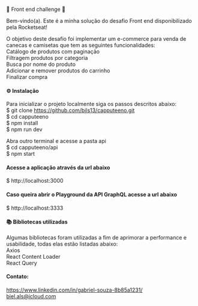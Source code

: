 🚀 Front end challenge 🚀

Bem-vindo(a). Este é a minha solução do desafio Front end disponibilizado pela Rocketseat!

O objetivo deste desafio foi implementar um e-commerce para venda de canecas e camisetas que tem as seguintes funcionalidades:<br />
 Catálogo de produtos com paginação<br />
 Filtragem produtos por categoria<br />
 Busca por nome do produto<br />
 Adicionar e remover produtos do carrinho<br />
 Finalizar compra<br />
 
#### ⚙️ Instalação 
Para inicializar o projeto localmente siga os passos descritos abaixo:<br />
$ git clone https://github.com/bils13/capputeeno.git<br />
$ cd capputeeno<br />
$ npm install<br />
$ npm run dev<br />

Abra outro terminal e acesse a pasta api <br />
$ cd capputeeno/api<br />
$ npm start

#### Acesse a aplicação através da url abaixo
$ http://localhost:3000

#### Caso queira abrir o Playground da API GraphQL acesse a url abaixo
$ http://localhost:3333

#### 📚 Bibliotecas utilizadas
Algumas bibliotecas foram utilizadas a fim de aprimorar a performance e usabilidade, todas elas estão listadas abaixo:<br />
Axios<br />
React Content Loader<br />
React Query<br />

#### Contato:
https://www.linkedin.com/in/gabriel-souza-8b85a1231/ <br />
biel.als@icloud.com
  

